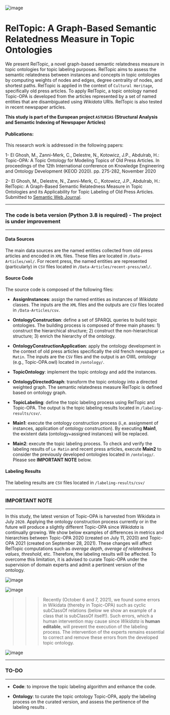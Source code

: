 
![image](https://user-images.githubusercontent.com/91874965/135903361-4895d311-46a8-42e7-8316-516e04137bcc.png)

# RelTopic: A Graph-Based Semantic Relatedness Measure in Topic Ontologies 

We present RelTopic, a novel graph-based semantic relatedness measure in topic ontologies for topic labeling purposes. RelTopic aims to assess the semantic relatedness between instances and concepts in topic ontologies by computing weights of nodes and edges, degree centrality of nodes, and shortest paths. RelTopic is applied in the context of `Cultural Heritage`, specifically old press articles. To apply RelTopic, a topic ontology named Topic-OPA is developed from the articles represented by a set of named entities that are disambiguated using *Wikidata* URIs. RelTopic is also tested in recent newspaper articles.

**This study is part of the European project `ASTURIAS` (Structural Analysis and Semantic Indexing of Newspaper Articles)**

#### Publications: 
This research work is addressed in the following papers:

1- El Ghosh, M., Zanni-Merk, C., Delestre, N., Kotowicz, J.P., Abdulrab, H.: Topic-OPA: A Topic Ontology for Modeling Topics of Old Press Articles. In proceedings of the 12th International conference on Knowledge Engineering and Ontology Development (KEOD 2020). pp. 275-282, November 2020

2- El Ghosh, M., Delestre, N., Zanni-Merk, C., Kotowicz, J.P., Abdulrab, H.: RelTopic: A Graph-Based Semantic Relatedness Measure in Topic Ontologies and its Applicability for Topic Labeling of Old Press Articles. Submitted to [Semantic Web Journal](http://www.semantic-web-journal.net/content/reltopic-graph-based-semantic-relatedness-measure-topic-ontologies-and-its-applicability-0).

------------------------------------------------------------------------------------------
### The code is beta version (Python 3.8 is required) - The project is under improvement
------------------------------------------------------------------------------------------
#### Data Sources
The main data sources are the named entities collected from old press articles and encoded in `XML` files. These files are located in `/Data-Articles/xml/`. For recent press, the named entities are represented (particularly) in `CSV` files located in `/Data-Articles/recent-press/xml/`.

#### Source Code
The source code is composed of the following files:

* **AssignInstances**: assign the named entities as instances of *Wikidata* classes. The inputs are the `XML` files and the outputs are `CSV` files located in `/Data-Articles/csv`.

* **OntologyConstruction**: define a set of SPARQL queries to build topic ontologies. The building process is composed of three main phases: 1) construct the hierarchical structure; 2) construct the non-hierarchical structure; 3) enrich the hierarchy of the ontology.

* **OntologyConstructionApplication**: apply the ontology development in the context of old press articles specifically the old french newspaper `Le Matin`. The inputs are the `CSV` files and the output is an OWL ontology (e.g., Topic-OPA.owl) located in `/ontology/`.

* **TopicOntology**: implement the topic ontology and add the instances. 

* **OntologyDirectedGraph**: transform the topic ontology into a directed weighted graph. The semantic relatedness measure RelTopic is defined based on ontology graph.

* **TopicLabeling**: define the topic labeling process using RelTopic and Topic-OPA. The output is the topic labeling results located in `/labeling-results/csv/`.

* **Main1**: execute the ontology construction process (i.,e. assignment of instances, application of ontology construction). By executing **Main1**, the existent data (ontology+assigned instances) will be replaced.

* **Main2**: execute the topic labeling process. To check and verify the labeling results of `Le Matin` and recent press articles, execute **Main2** to consider the previously developed ontologies located in `/ontology/`. Please see **IMPORTANT NOTE** below.


#### Labeling Results
The labeling results are `CSV` files located in `/labeling-results/csv/`

-------------------------------------------------------
### IMPORTANT NOTE
-------------------------------------------------------
In this study, the latest version of Topic-OPA is harvested from Wikidata in July `2020`. Applying the ontology construction process currently or in the future will produce a slightly different Topic-OPA since *Wikidata* is continually growing. We show below examples of differences in metrics and hierarchies between Topic-OPA 2020 (created on July 11, 2020) and Topic-OPA 2021 (created on September 28, 2021). These changes will affect RelTopic computations such as *average depth*, *average of relatedness values*, *threshold*, etc. Therefore, the labeling results will be affected. To overcome this limitation, it is advised to curate Topic-OPA under the supervision of domain experts and admit a pertinent version of the ontology.

![image](https://user-images.githubusercontent.com/91874965/135832335-e8510443-8fdc-4fe7-917b-d170ae962de4.png)

![image](https://user-images.githubusercontent.com/91874965/135831768-a222a93d-9b4d-4f65-b51a-a53ab3a7bd60.png)

>>> Recently (October 6 and 7, 2021), we found some errors in Wikidata (thereby in Topic-OPA) such as cyclic subClassOf relations (below we show an example of a class that is subClassOf itself!). Such errors, which a human intervention may cause since *Wikidata* is **human editable**, will prevent the execution of the labeling process. The intervention of the experts remains essential to correct and remove these errors from the developed topic ontology.

![image](https://user-images.githubusercontent.com/91874965/136366523-bde0acef-51d4-419f-906b-5867d8af4b09.png)

-------------------------------------------------------
### TO-DO
-------------------------------------------------------
* **Code**: to improve the topic labeling algorithm and enhance the code.

* **Ontology**: to curate the topic ontology Topic-OPA, apply the labeling process on the curated version, and assess the pertinence of the labeling results .
 
